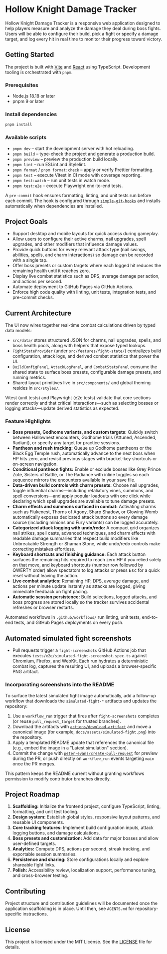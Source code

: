 # Hollow Knight Damage Tracker

Hollow Knight Damage Tracker is a responsive web application designed to help players measure and analyze the damage they deal during boss fights. Users will be able to configure their build, pick a fight or specify a damage target, and log every hit in real time to monitor their progress toward victory.

## Getting Started

The project is built with [Vite](https://vitejs.dev/) and [React](https://react.dev/) using TypeScript. Development tooling is orchestrated with `pnpm`.

### Prerequisites

- Node.js 18.18 or later
- pnpm 9 or later

### Install dependencies

```bash
pnpm install
```

### Available scripts

- `pnpm dev` – start the development server with hot reloading.
- `pnpm build` – type-check the project and generate a production build.
- `pnpm preview` – preview the production build locally.
- `pnpm lint` – run ESLint and Stylelint.
- `pnpm format` / `pnpm format:check` – apply or verify Prettier formatting.
- `pnpm test` – execute Vitest in CI mode with coverage reporting.
- `pnpm test:watch` – run unit tests in watch mode.
- `pnpm test:e2e` – execute Playwright end-to-end tests.

A `pre-commit` hook ensures formatting, linting, and unit tests run before each commit. The hook is configured through [`simple-git-hooks`](https://github.com/toplenboren/simple-git-hooks) and installs automatically when dependencies are installed.

## Project Goals

- Support desktop and mobile layouts for quick access during gameplay.
- Allow users to configure their active charms, nail upgrades, spell upgrades, and other modifiers that influence damage values.
- Provide quick buttons for every relevant attack type (nail swings, abilities, spells, and charm interactions) so damage can be recorded with a single tap.
- Offer boss presets or custom targets where each logged hit reduces the remaining health until it reaches zero.
- Display live combat statistics such as DPS, average damage per action, and actions per second.
- Automate deployment to GitHub Pages via GitHub Actions.
- Enforce high code quality with linting, unit tests, integration tests, and pre-commit checks.

## Current Architecture

The UI now wires together real-time combat calculations driven by typed data models:

- `src/data/` stores structured JSON for charms, nail upgrades, spells, and boss health pools, along with helpers that expose typed lookups.
- `FightStateProvider` (under `src/features/fight-state/`) centralizes build configuration, attack logs, and derived combat statistics that power the UI.
- `BuildConfigPanel`, `AttackLogPanel`, and `CombatStatsPanel` consume the shared state to surface boss presets, configurable damage presets, and running metrics.
- Shared layout primitives live in `src/components/` and global theming resides in `src/styles/`.

Vitest (unit tests) and Playwright (e2e tests) validate that core sections render correctly and that critical interactions—such as selecting bosses or logging attacks—update derived statistics as expected.

### Feature Highlights

- **Boss presets, Godhome variants, and custom targets:** Quickly switch between Hallownest encounters, Godhome trials (Attuned, Ascended, Radiant), or specify any target for practice sessions.
- **Pantheon and rush tracking:** Queue up Godhome pantheons or the Black Egg Temple rush, automatically advance to the next boss when HP hits zero, and revisit previous stages with bracket-key shortcuts or on-screen navigation.
- **Conditional pantheon fights:** Enable or exclude bosses like Grey Prince Zote, Sisters of Battle, or The Radiance with inline toggles so each sequence mirrors the encounters available in your save file.
- **Data-driven build controls with charm presets:** Choose nail upgrades, toggle influential charms—including retaliatory vines, summons, and spell conversions—and apply popular loadouts with one click while declaring which spell upgrades are available to tune damage presets.
- **Charm effects and summons surfaced in combat:** Activating charms such as Flukenest, Thorns of Agony, Sharp Shadow, or Glowing Womb automatically exposes dedicated attack buttons so every damage source (including minions and Fury variants) can be logged accurately.
- **Categorized attack logging with undo/redo:** A compact grid organizes nail strikes, spell casts, advanced techniques, and charm effects with readable damage summaries that respect build modifiers like Unbreakable Strength or Shaman Stone, while undo/redo controls make correcting mistakes effortless.
- **Keyboard shortcuts and finishing guidance:** Each attack button surfaces the remaining hits required to reach zero HP if you relied solely on that move, and keyboard shortcuts (number row followed by QWERTY order) allow spectators to log attacks or press <kbd>Esc</kbd> for a quick reset without leaving the action.
- **Live combat analytics:** Remaining HP, DPS, average damage, and actions per minute update instantly as attacks are logged, giving immediate feedback on fight pacing.
- **Automatic session persistence:** Build selections, logged attacks, and boss progress are stored locally so the tracker survives accidental refreshes or browser restarts.

Automated workflows in `.github/workflows/` run linting, unit tests, end-to-end tests, and GitHub Pages deployments on every push.

## Automated simulated fight screenshots

- Pull requests trigger a `fight-screenshots` GitHub Actions job that executes `tests/e2e/simulated-fight-screenshot.spec.ts` against Chromium, Firefox, and WebKit. Each run hydrates a deterministic combat log, captures the resulting UI, and uploads a browser-specific PNG artifact.

### Incorporating screenshots into the README

To surface the latest simulated fight image automatically, add a follow-up workflow that downloads the `simulated-fight-*` artifacts and updates the repository:

1. Use a `workflow_run` trigger that fires after `fight-screenshots` completes (or reuse `pull_request_target` for trusted branches).
2. Download the artifacts with [`actions/download-artifact`](https://github.com/actions/download-artifact) and move a canonical image (for example, `docs/assets/simulated-fight.png`) into the repository.
3. Apply a templated README update that references the canonical file (e.g., embed the image in a "Latest simulation" section).
4. Commit the change with [`peter-evans/create-pull-request`](https://github.com/peter-evans/create-pull-request) for preview during the PR, or push directly on `workflow_run` events targeting `main` once the PR merges.

This pattern keeps the README current without granting workflows permission to modify contributor branches directly.

## Project Roadmap

1. **Scaffolding:** Initialize the frontend project, configure TypeScript, linting, formatting, and unit test tooling.
2. **Design system:** Establish global styles, responsive layout patterns, and reusable UI components.
3. **Core tracking features:** Implement build configuration inputs, attack logging buttons, and damage calculations.
4. **Boss presets and customization:** Add data for major bosses and allow user-defined targets.
5. **Analytics:** Compute DPS, actions per second, streak tracking, and exportable session summaries.
6. **Persistence and sharing:** Store configurations locally and explore shareable fight links.
7. **Polish:** Accessibility review, localization support, performance tuning, and cross-browser testing.

## Contributing

Project structure and contribution guidelines will be documented once the application scaffolding is in place. Until then, see `AGENTS.md` for repository-specific instructions.

## License

This project is licensed under the MIT License. See the [LICENSE](LICENSE) file for details.
